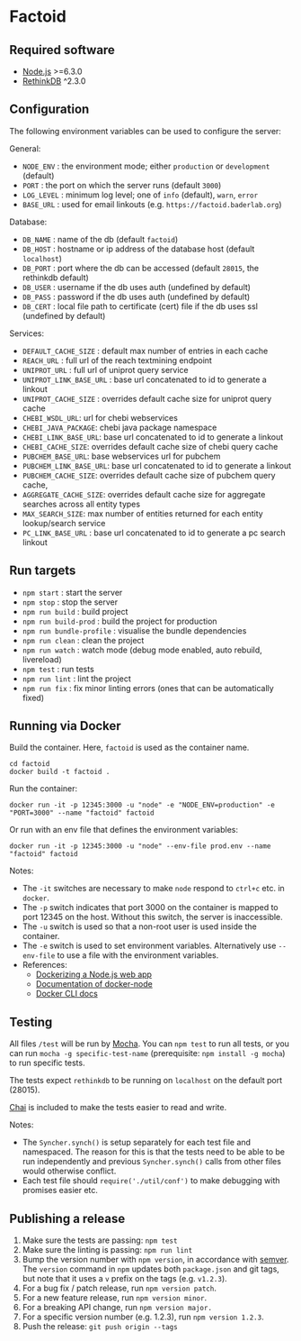 # Factoid



## Required software

- [Node.js](https://nodejs.org/en/) >=6.3.0
- [RethinkDB](http://rethinkdb.com/) ^2.3.0



## Configuration

The following environment variables can be used to configure the server:

General:

- `NODE_ENV` : the environment mode; either `production` or `development` (default)
- `PORT` : the port on which the server runs (default `3000`)
- `LOG_LEVEL` : minimum log level; one of `info` (default), `warn`, `error`
- `BASE_URL` : used for email linkouts (e.g. `https://factoid.baderlab.org`)

Database:

- `DB_NAME` : name of the db (default `factoid`)
- `DB_HOST` : hostname or ip address of the database host (default `localhost`)
- `DB_PORT` : port where the db can be accessed (default `28015`, the rethinkdb default)
- `DB_USER` : username if the db uses auth (undefined by default)
- `DB_PASS` : password if the db uses auth (undefined by default)
- `DB_CERT` : local file path to certificate (cert) file if the db uses ssl (undefined by default)

Services:

- `DEFAULT_CACHE_SIZE` : default max number of entries in each cache
- `REACH_URL` : full url of the reach textmining endpoint
- `UNIPROT_URL` : full url of uniprot query service
- `UNIPROT_LINK_BASE_URL` : base url concatenated to id to generate a linkout
- `UNIPROT_CACHE_SIZE` : overrides default cache size for uniprot query cache
- `CHEBI_WSDL_URL`: url for chebi webservices
- `CHEBI_JAVA_PACKAGE`: chebi java package namespace
- `CHEBI_LINK_BASE_URL`: base url concatenated to id to generate a linkout
- `CHEBI_CACHE_SIZE`: overrides default cache size of chebi query cache
- `PUBCHEM_BASE_URL`: base webservices url for pubchem
- `PUBCHEM_LINK_BASE_URL`: base url concatenated to id to generate a linkout
- `PUBCHEM_CACHE_SIZE`: overrides default cache size of pubchem query cache,
- `AGGREGATE_CACHE_SIZE`: overrides default cache size for aggregate searches across all entity types
- `MAX_SEARCH_SIZE`: max number of entities returned for each entity lookup/search service
- `PC_LINK_BASE_URL` : base url concatenated to id to generate a pc search linkout



## Run targets

- `npm start` : start the server
- `npm stop` : stop the server
- `npm run build` : build project
- `npm run build-prod` : build the project for production
- `npm run bundle-profile` : visualise the bundle dependencies
- `npm run clean` : clean the project
- `npm run watch` : watch mode (debug mode enabled, auto rebuild, livereload)
- `npm test` : run tests
- `npm run lint` : lint the project
- `npm run fix` : fix minor linting errors (ones that can be automatically fixed)



## Running via Docker

Build the container.  Here, `factoid` is used as the container name.

```
cd factoid
docker build -t factoid .
```

Run the container:

```
docker run -it -p 12345:3000 -u "node" -e "NODE_ENV=production" -e "PORT=3000" --name "factoid" factoid
```

Or run with an env file that defines the environment variables:

```
docker run -it -p 12345:3000 -u "node" --env-file prod.env --name "factoid" factoid
```

Notes:

- The `-it` switches are necessary to make `node` respond to `ctrl+c` etc. in `docker`.
- The `-p` switch indicates that port 3000 on the container is mapped to port 12345 on the host.  Without this switch, the server is inaccessible.
- The `-u` switch is used so that a non-root user is used inside the container.
- The `-e` switch is used to set environment variables.  Alternatively use `--env-file` to use a file with the environment variables.
- References:
  - [Dockerizing a Node.js web app](https://nodejs.org/en/docs/guides/nodejs-docker-webapp/)
  - [Documentation of docker-node](https://github.com/nodejs/docker-node)
  - [Docker CLI docs](https://docs.docker.com/engine/reference/commandline/cli/)






## Testing

All files `/test` will be run by [Mocha](https://mochajs.org/).  You can `npm test` to run all tests, or you can run `mocha -g specific-test-name` (prerequisite: `npm install -g mocha`) to run specific tests.

The tests expect `rethinkdb` to be running on `localhost` on the default port (28015).

[Chai](http://chaijs.com/) is included to make the tests easier to read and write.

Notes:

- The `Syncher.synch()` is setup separately for each test file and namespaced.  The reason for this is that the tests need to be able to be run independently and previous `Syncher.synch()` calls from other files would otherwise conflict.
- Each test file should `require('./util/conf')` to make debugging with promises easier etc.



## Publishing a release

1. Make sure the tests are passing: `npm test`
1. Make sure the linting is passing: `npm run lint`
1. Bump the version number with `npm version`, in accordance with [semver](http://semver.org/).  The `version` command in `npm` updates both `package.json` and git tags, but note that it uses a `v` prefix on the tags (e.g. `v1.2.3`).
  1. For a bug fix / patch release, run `npm version patch`.
  1. For a new feature release, run `npm version minor`.
  1. For a breaking API change, run `npm version major.`
  1. For a specific version number (e.g. 1.2.3), run `npm version 1.2.3`.
1. Push the release: `git push origin --tags`
